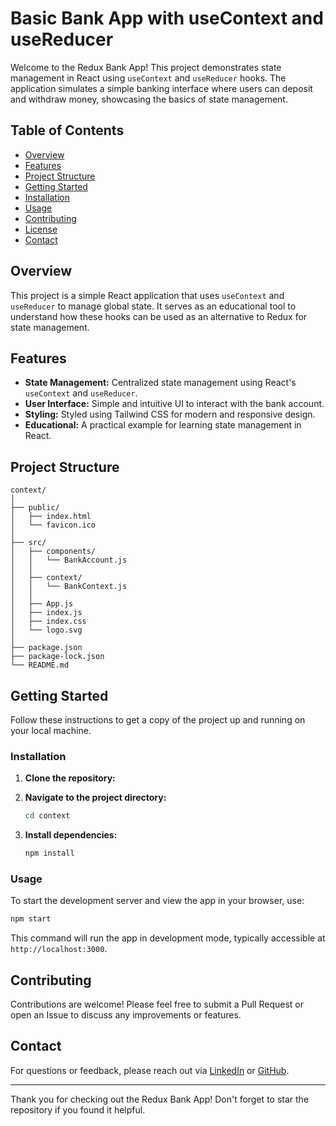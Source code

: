 # Basic Bank App with useContext and useReducer

Welcome to the Redux Bank App! This project demonstrates state management in React using `useContext` and `useReducer` hooks. The application simulates a simple banking interface where users can deposit and withdraw money, showcasing the basics of state management.

## Table of Contents

- [Overview](#overview)
- [Features](#features)
- [Project Structure](#project-structure)
- [Getting Started](#getting-started)
- [Installation](#installation)
- [Usage](#usage)
- [Contributing](#contributing)
- [License](#license)
- [Contact](#contact)

## Overview

This project is a simple React application that uses `useContext` and `useReducer` to manage global state. It serves as an educational tool to understand how these hooks can be used as an alternative to Redux for state management.

## Features

- **State Management:** Centralized state management using React's `useContext` and `useReducer`.
- **User Interface:** Simple and intuitive UI to interact with the bank account.
- **Styling:** Styled using Tailwind CSS for modern and responsive design.
- **Educational:** A practical example for learning state management in React.

## Project Structure

```
context/
│
├── public/
│   ├── index.html
│   └── favicon.ico
│
├── src/
│   ├── components/
│   │   └── BankAccount.js
│   │
│   ├── context/
│   │   └── BankContext.js
│   │
│   ├── App.js
│   ├── index.js
│   ├── index.css
│   └── logo.svg
│
├── package.json
├── package-lock.json
└── README.md
```

## Getting Started

Follow these instructions to get a copy of the project up and running on your local machine.

### Installation

1. **Clone the repository:**

2. **Navigate to the project directory:**
   ```bash
   cd context
   ```
3. **Install dependencies:**
   ```bash
   npm install
   ```

### Usage

To start the development server and view the app in your browser, use:

```bash
npm start
```

This command will run the app in development mode, typically accessible at `http://localhost:3000`.

## Contributing

Contributions are welcome! Please feel free to submit a Pull Request or open an Issue to discuss any improvements or features.


## Contact

For questions or feedback, please reach out via [LinkedIn](https://www.linkedin.com/in/alizaidbabar-web-developer/) or [GitHub](https://github.com/AliZaidBabar).

---

Thank you for checking out the Redux Bank App! Don't forget to star the repository if you found it helpful.
